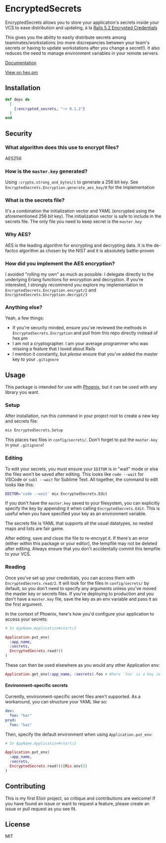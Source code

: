 # EncryptedSecrets

EncryptedSecrets allows you to store your application's secrets inside your VCS to ease distribution and updating, à la [Rails 5.2 Encrypted Credentials][1]

This gives you the ability to easily distribute secrets among teammates/workstations (no more discrepancies between your team's secrets or having to update workstations after you change a secret!). It also reduces the need to manage environment variables in your remote servers.

[Documentation][2]

[View on hex.pm][3]

## Installation

```elixir
def deps do
  [
    {:encrypted_secrets, "~> 0.1.2"}
  ]
end
```

## Security

### What algorithm does this use to encrypt files?

AES256

### How is the `master.key` generated?

Using `:crypto.strong_and_bytes/1` to generate a 256 bit key.
See `EncryptedSecrets.Encryption.generate_aes_key/0` for the implementation

### What is the secrets file?

It's a combination the initialization vector and YAML (encrypted using the aforementioned 256 bit key). The initialization vector is safe to include in the secrets file. The only file you need to keep secret is the `master.key`

### Why AES?

AES is the leading algorithm for encrypting and decrypting data. It is the de-factco algorithm as chosen by the NIST and it is absolutely battle-proven

### How did you implement the AES encryption?

I avoided "rolling my own" as much as possible. I delegate directly to the underlying Erlang functions for encryption and decryption. If you're interested, I strongly recommend you explore my implementation in `EncryptedSecrets.Encryption.encrypt/2` and `EncryptedSecrets.Encryption.decrypt/3`

### Anything else?

Yeah, a few things:

- If you're security minded, ensure you've reviewed the methods in `EncryptedSecrets.Encryption` and pull from this repo directly instead of hex.pm
- I am not a cryptographer. I am your average programmer who was missing a feature that I loved about Rails
- I mention it constantly, but _please_ ensure that you've added the master key to your `.gitignore`

## Usage

This package is intended for use with [Phoenix][4], but it can be used with any library you want.

### Setup

After installation, run this command in your project root to create a new key and secrets file:

```bash
mix EncryptedSecrets.Setup
```

This places two files in `config/secrets/`. Don't forget to put the `master.key` in your `.gitignore`!

### Editing

To edit your secrets, you must ensure your `EDITOR` is in "wait" mode or else the files won't be saved after editing. This looks like `code --wait` for VSCode or `subl --wait` for Sublime Text. All together, the command to edit looks like this:

```bash
EDITOR='code --wait' mix EncryptedSecrets.Edit
```

If you don't have the `master.key` saved to your filesystem, you can explicitly specify the key by appending it when calling `EncryptedSecrets.Edit`. This is useful when you have specified your key as an environment variable.

The secrets file is YAML that supports all the usual datatypes, so nested maps and lists are fair game.

After editing, save and close the file to re-encrypt it. If there's an error (either within this package or your editor), the tempfile may not be deleted after editing. Always ensure that you don't accidentally commit this tempfile to your VCS.

### Reading

Once you've set up your credentials, you can access them with `EncryptedSecrets.read/2`. It will look for the files in `config/secrets/` by default, so you don't need to specify any arguments unless you've moved the master key or secrets files. If you're deploying to production and you don't have a `master.key` file, save the key as an env variable and pass it as the first argument.

In the context of Phoenix, here's how you'd configure your application to access your secrets:

```elixir
# In AppName.Application#start/2

Application.put_env(
  :app_name,
  :secrets,
  EncryptedSecrets.read!()
)
```

These can then be used elsewhere as you would any other Application env:

```elixir
Application.get_env(:app_name, :secrets).foo # Where `foo` is a key in the secrets file
```

#### Environment-specific secrets

Currently, environment-specific secret files aren't supported. As a workaround, you can structure your YAML like so:

```yaml
dev:
  foo: "bar"
prod:
  foo: "baz"
```

Then, specify the default environment when using `Application.put_env`:

```elixir
# In AppName.Application#start/2

Application.put_env(
  :app_name,
  :secrets,
  EncryptedSecrets.read!()[Mix.env()]
)
```

## Contributing

This is my first Elixir project, so critique and contributions are welcome! If you have found an issue or want to request a feature, please create an issue or pull request as you see fit.

## License

MIT

[1]: https://www.engineyard.com/blog/rails-encrypted-credentials-on-rails-5.2
[2]: https://hexdocs.pm/encrypted_secrets
[3]: https://hex.pm/packages/encrypted_secrets
[4]: https://github.com/phoenixframework/phoenix
